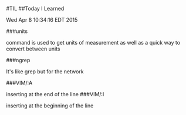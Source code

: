 #TIL
##Today I Learned

Wed Apr  8 10:34:16 EDT 2015

###units 

command is used to get units of measurement as well as a quick way to convert between units

###ngrep

It's like grep but for the network

###VIM/:A 

inserting at the end of the line
###VIM/:I 

inserting at the beginning of the line
